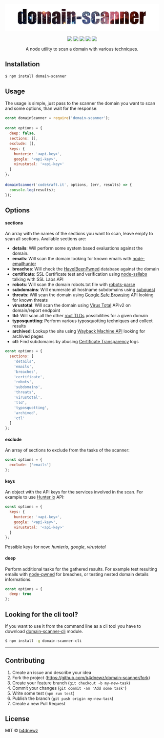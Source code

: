![banner](banner.jpg)

<p align="center">
  <a href="https://npmjs.org/package/domain-scanner"><img src="https://badge.fury.io/js/domain-scanner.svg"></a>
  <a href="https://travis-ci.org/b4dnewz/domain-scanner"><img src="https://travis-ci.org/b4dnewz/domain-scanner.svg?branch=master"></a>
  <a href="https://david-dm.org/b4dnewz/domain-scanner"><img src="https://david-dm.org/b4dnewz/domain-scanner.svg?theme=shields.io"></a>
  <a href="https://coveralls.io/r/b4dnewz/domain-scanner"><img src="https://coveralls.io/repos/b4dnewz/domain-scanner/badge.svg"></a>
  <a href="https://snyk.io/test/github/b4dnewz/domain-scanner"><img src="https://snyk.io/test/github/b4dnewz/domain-scanner/badge.svg"></a>
</p>

<p align="center">A node utility to scan a domain with various techniques.</p>

## Installation
```sh
$ npm install domain-scanner
```

## Usage
The usage is simple, just pass to the scanner the domain you want to scan and some options, than wait for the response:
```js
const domainScanner = require('domain-scanner');

const options = {
  deep: false,
  sections: [],
  exclude: [],
  keys: {
    hunterio: '<api-key>',
    google: '<api-key>',
    virustotal: '<api-key>'
  }
};

domainScanner('codekraft.it', options, (err, results) => {
  console.log(results);
});
```

## Options
#### sections
An array with the names of the sections you want to scan, leave empty to scan all sections. Available sections are:
* __details__: Will perform some system based evaluations against the domain.
* __emails__: Will scan the domain looking for known emails with [node-emailhunter](https://github.com/b4dnewz/node-emailhunter)
* __breaches__: Will check the [HaveIBeenPwned](https://haveibeenpwned.com/DomainSearch) database against the domain
* __certificate__: SSL Certificate test and verification using [node-ssllabs](https://github.com/keithws/node-ssllabs) talking with SSL Labs API
* __robots__: Will scan the domain robots.txt file with [robots-parse](https://github.com/b4dnewz/robots-parse)
* __subdomains__: Will enumerate all hostname subdomains using [subquest](https://github.com/skepticfx/subquest)
* __threats__: Will scan the domain using [Google Safe Browsing](https://developers.google.com/safe-browsing/) API looking for known threats
* __virustotal__: Will scan the domain using [Virus Total](https://developers.virustotal.com/v2.0/reference) APIv2 on domain/report endpoint
* __tld__: Will scan all the other [root TLDs](https://wiki.mozilla.org/TLD_List) possibilities for a given domain
* __typosquotting__: Perform various typosquotting techniques and collect results
* __archived__: Lookup the site using [Wayback Machine API](https://archive.org/help/wayback_api.php) looking for archived pages
* __ctl__: Find subdomains by abusing [Certificate Transparency](http://www.certificate-transparency.org/) logs

```js
const options = {
  sections: [
    'details',
    'emails',
    'breaches',
    'certificate',
    'robots',
    'subdomains',
    'threats',
    'virustotal',
    'tld',
    'typosquotting',
    'archived',
    'ctl'
  ]
};
```

#### exclude
An array of sections to exclude from the tasks of the scanner:
```js
const options = {
  exclude: ['emails']
};
```

#### keys
An object with the API keys for the services involved in the scan. For example to use [Hunter.io](https://hunter.io/) API:
```js
const options = {
  keys: {
    hunterio: '<api-key>',
    google: '<api-key>',
    virustotal: '<api-key>'
  }
};
```
Possible keys for now: _hunterio_, _google_, _virustotal_

#### deep
Perform additional tasks for the gathered results.
For example test resulting emails with [node-pwned](https://github.com/b4dnewz/node-pwned) for breaches, or testing nested domain details informations.
```js
const options = {
  deep: true
};
```

## Looking for the cli tool?
If you want to use it from the command line as a cli tool you have to download [domain-scanner-cli](https://github.com/b4dnewz/domain-scanner-cli) module.
```sh
$ npm install -g domain-scanner-cli
```

---

## Contributing

1. Create an issue and describe your idea
2. Fork the project (https://github.com/b4dnewz/domain-scanner/fork)
3. Create your feature branch (`git checkout -b my-new-task`)
4. Commit your changes (`git commit -am 'Add some task'`)
5. Write some test (`npm run test`)
6. Publish the branch (`git push origin my-new-task`)
7. Create a new Pull Request

## License

MIT © [b4dnewz](https://b4dnewz.github.io/)
